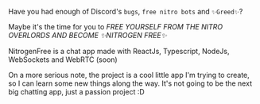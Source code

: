 Have you had enough of Discord's ```bugs```, ```free nitro bots``` 
and ```✨Greed✨```?

Maybe it's the time for you to *FREE YOURSELF FROM THE NITRO OVERLORDS AND BECOME ✨NITROGEN FREE✨*

NitrogenFree is a chat app made with ReactJs, Typescript, NodeJs, WebSockets and WebRTC (soon)

On a more serious note, the project is a cool little app I'm trying to create, 
so I can learn some new things along the way.
It's not going to be the next big chatting app, just a passion project :D
